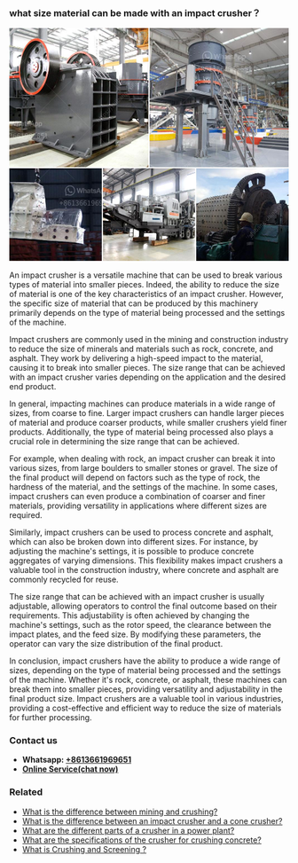 <h3>what size material can be made with an impact crusher？</h3><img src='1701744926.jpg' alt=''><p>An impact crusher is a versatile machine that can be used to break various types of material into smaller pieces. Indeed, the ability to reduce the size of material is one of the key characteristics of an impact crusher. However, the specific size of material that can be produced by this machinery primarily depends on the type of material being processed and the settings of the machine.</p><p>Impact crushers are commonly used in the mining and construction industry to reduce the size of minerals and materials such as rock, concrete, and asphalt. They work by delivering a high-speed impact to the material, causing it to break into smaller pieces. The size range that can be achieved with an impact crusher varies depending on the application and the desired end product.</p><p>In general, impacting machines can produce materials in a wide range of sizes, from coarse to fine. Larger impact crushers can handle larger pieces of material and produce coarser products, while smaller crushers yield finer products. Additionally, the type of material being processed also plays a crucial role in determining the size range that can be achieved.</p><p>For example, when dealing with rock, an impact crusher can break it into various sizes, from large boulders to smaller stones or gravel. The size of the final product will depend on factors such as the type of rock, the hardness of the material, and the settings of the machine. In some cases, impact crushers can even produce a combination of coarser and finer materials, providing versatility in applications where different sizes are required.</p><p>Similarly, impact crushers can be used to process concrete and asphalt, which can also be broken down into different sizes. For instance, by adjusting the machine's settings, it is possible to produce concrete aggregates of varying dimensions. This flexibility makes impact crushers a valuable tool in the construction industry, where concrete and asphalt are commonly recycled for reuse.</p><p>The size range that can be achieved with an impact crusher is usually adjustable, allowing operators to control the final outcome based on their requirements. This adjustability is often achieved by changing the machine's settings, such as the rotor speed, the clearance between the impact plates, and the feed size. By modifying these parameters, the operator can vary the size distribution of the final product.</p><p>In conclusion, impact crushers have the ability to produce a wide range of sizes, depending on the type of material being processed and the settings of the machine. Whether it's rock, concrete, or asphalt, these machines can break them into smaller pieces, providing versatility and adjustability in the final product size. Impact crushers are a valuable tool in various industries, providing a cost-effective and efficient way to reduce the size of materials for further processing.</p><h3>Contact us</h3><ul><li><strong>Whatsapp:&nbsp;<a href="https://wa.me/8613661969651">+8613661969651</a></strong></li><li><a href="https://swt.shibang-china.com/?git&amp;zhl&amp;what size material can be made with an impact crusher？"><strong>Online Service(chat now)</strong></a></li></ul><h3>Related</h3><ul><li><a href='What is the difference between mining and crushing.md'>What is the difference between mining and crushing?</a></li><li><a href='What is the difference between an impact crusher and a cone crusher.md'>What is the difference between an impact crusher and a cone crusher?</a></li><li><a href='What are the different parts of a crusher in a power plant.md'>What are the different parts of a crusher in a power plant?</a></li><li><a href='What are the specifications of the crusher for crushing concrete.md'>What are the specifications of the crusher for crushing concrete?</a></li><li><a href='What is Crushing and Screening .md'>What is Crushing and Screening ?</a></li></ul>